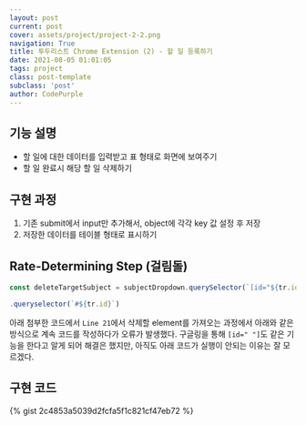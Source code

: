 ```yaml
---
layout: post
current: post
cover: assets/project/project-2-2.png
navigation: True
title: 투두리스트 Chrome Extension (2) - 할 일 등록하기
date: 2021-08-05 01:01:05
tags: project
class: post-template
subclass: 'post'
author: CodePurple
---
```


## 기능 설명
- 할 일에 대한 데이터를 입력받고 표 형태로 화면에 보여주기
- 할 일 완료시 해당 할 일 삭제하기

## 구현 과정

<!--break-->
1. 기존 submit에서 input만 추가해서, object에 각각 key 값 설정 후 저장
2. 저장한 데이터를 테이블 형태로 표시하기


## Rate-Determining Step (걸림돌)
```javascript
const deleteTargetSubject = subjectDropdown.querySelector(`[id="${tr.id}"]`);

.queryselector(`#${tr.id}`)
```
아래 첨부한 코드에서 `Line 21`에서 삭제할 element를 가져오는 과정에서 아래와 같은 방식으로 계속 코드를 작성하다가 오류가 발생했다. 구글링을 통해 `[id=" "]`도 같은 기능을 한다고 알게 되어 해결은 했지만, 아직도 아래 코드가 실행이 안되는 이유는 잘 모르겠다. 

## 구현 코드
{% gist 2c4853a5039d2fcfa5f1c821cf47eb72 %}

